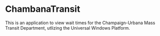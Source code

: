 # ChambanaTransit
This is an application to view wait times for the Champaign-Urbana Mass Transit Department, utlizing the Universal Windows Platform.
